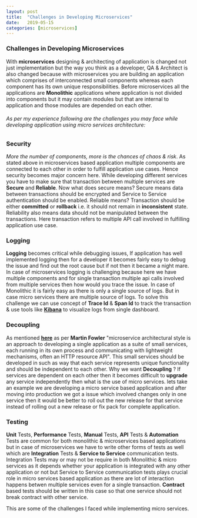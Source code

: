 ```yaml
---
layout: post
title:  "Challenges in Developing Microservices"
date:   2019-05-15
categories: [microservices]
---
```


### Challenges in Developing Microservices

With **microservices** designing & architecting of application is changed not just implementation but the way you think as a developer, QA & Architect is also changed because with microservices you are building an application which comprises of interconnected small components whereas each component has its own unique responsibilities. Before microservices all the applications are **Monolithic** applications where application is not divided into components but it may contain modules but that are internal to application and those modules are depended on each other.

###### As per my experience following are the challenges you may face while developing application using micro services architecture:

### Security

*More the number of components, more is the chances of chaos & risk*. As stated above in microservices based application multiple components are connected to each other in order to fulfill application use cases. Hence security becomes major concern here. While developing different services you have to make sure that transaction between multiple services are **Secure** and **Reliable**. Now what does secure means? Secure means data between transactions should be encrypted and Service to Service authentication should be enabled. Reliable means? Transaction should be either **committed** or **rollback** i.e. it should not remain in **inconsistent** state. Reliability also means data should not be manipulated between the transactions. Here transaction refers to multiple API call involved in fulfilling application use case.

### Logging

**Logging** becomes critical while debugging issues, If application has well implemented logging then for a developer it becomes fairly easy to debug the issue and find out the root cause but if not then it became a night mare. In case of microservices logging is challenging because here we have multiple components and for single transaction multiple api calls involved from multiple services then how would you trace the issue. In case of Monolithic it is fairly easy as there is only a single source of logs. But in case micro services there are multiple source of logs. To solve this challenge we can use concept of **Trace Id** & **Span Id** to track the transaction & use tools like [**Kibana**](https://www.elastic.co/products/kibana) to visualize logs from single dashboard.

### Decoupling

As mentioned [**here**](https://martinfowler.com/articles/microservices.html) as per **Martin Fowler** "microservice architectural style is an approach to developing a single application as a suite of small services, each running in its own process and communicating with lightweight mechanisms, often an HTTP resource API". This small services should be developed in such as way that each service represents unique functionality and should be independent to each other. Why we want **Decoupling** ? If services are dependent on each other then it becomes difficult to **upgrade** any service independently then what is the use of micro services. lets take an example we are developing a micro service based application and after moving into production we got a issue which involved changes only in one service then it would be better to roll out the new release for that service instead of rolling out a new release or fix pack for complete application.

### Testing

**Unit** Tests, **Performance** Tests, **Manual** Tests, **API** Tests & **Automation** Tests are common for both monolithic & microservices based applications but in case of microservices we have to write other forms of tests as well which are **Integration** Tests & **Service to Service** communication tests. Integration Tests may or may not be require in both Monolithic & micro services as it depends whether your application is integrated with any other application or not but Service to Service communication tests plays crucial role in micro services based application as there are lot of interaction happens betwen multiple services even for a single transaction. **Contract** based tests should be written in this case so that one service should not break contract with other service.

This are some of the challenges I faced while implementing micro services.
